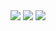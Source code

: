 <img src="https://capsule-render.vercel.app/api?type=waving&color=auto&height=200&section=header&text=KIM SUYEON&fontSize=90" />


<img src="https://img.shields.io/badge/3776AB&style=flat-square&logo=firebase&logoColor=white"/>
<img src="https://img.shields.io/badge/276DC3&style=flat-square&logo=firebase&logoColor=white"/>
